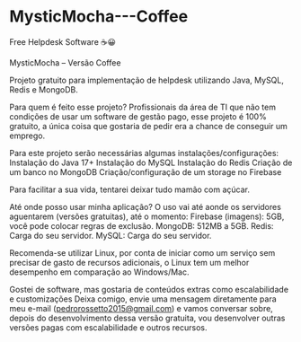 # MysticMocha---Coffee
Free Helpdesk Software ☕😀

MysticMocha – Versão Coffee

Projeto gratuito para implementação de helpdesk utilizando Java, MySQL, Redis e MongoDB.

Para quem é feito esse projeto? Profissionais da área de TI que não tem condições de usar um software de gestão pago, esse projeto é 100% gratuito, a única coisa que gostaria de pedir era a chance de conseguir um emprego.

Para este projeto serão necessárias algumas instalações/configurações:
Instalação do Java 17+
Instalação do MySQL
Instalação do Redis
Criação de um banco no MongoDB
Criação/configuração de um storage no Firebase

Para facilitar a sua vida, tentarei deixar tudo mamão com açúcar.

Até onde posso usar minha aplicação? 
O uso vai até aonde os servidores aguentarem (versões gratuitas), até o momento:
Firebase (imagens): 5GB, você pode colocar regras de exclusão.
MongoDB: 512MB a 5GB.
Redis: Carga do seu servidor.
MySQL: Carga do seu servidor.

Recomenda-se utilizar Linux, por conta de iniciar como um serviço sem precisar de gasto de recursos adicionais, o Linux tem um melhor desempenho em comparação ao Windows/Mac.

Gostei de software, mas gostaria de conteúdos extras como escalabilidade e customizações
Deixa comigo, envie uma mensagem diretamente para meu e-mail (pedrorossetto2015@gmail.com) e vamos conversar sobre, depois do desenvolvimento dessa versão gratuita, vou desenvolver outras versões pagas com escalabilidade e outros recursos.
